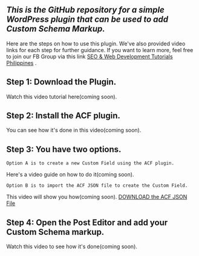 ## _This is the GitHub repository for a simple WordPress plugin that can be used to add Custom Schema Markup._

Here are the steps on how to use this plugin. We've also provided video links for each step for further guidance. If you want to learn more, feel free to join our FB Group via this link [SEO & Web Development Tutorials Philippines](https://www.facebook.com/groups/webdevelopmentandseofreelancing) .

## Step 1: Download the Plugin. 
Watch this video tutorial here(coming soon).
## Step 2: Install the ACF plugin. 
You can see how it's done in this video(coming soon).
## Step 3: You have two options. 
    Option A is to create a new Custom Field using the ACF plugin. 
Here's a video guide on how to do it(coming soon).

    Option B is to import the ACF JSON file to create the Custom Field. 
This video will show you how(coming soon).
[DOWNLOAD the ACF JSON File](https://www.dropbox.com/sh/t6y04o85s8lfa3b/AAC3RyVJfdfDg1iKi1kE4-8Va?dl=0)

## Step 4: Open the Post Editor and add your Custom Schema markup. 
Watch this video to see how it's done(coming soon).
 
